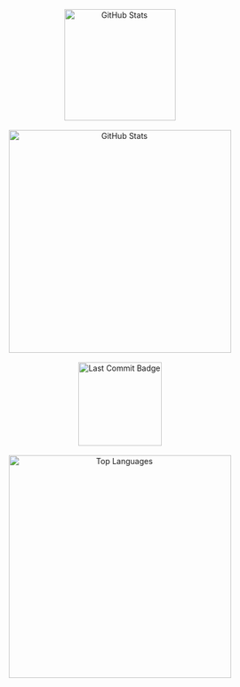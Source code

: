 <div align="center">

  <a href="https://britto.is-a.dev" target="_blank">
    <img src="https://img.shields.io/badge/GitHub-Stats-black?style=for-the-badge&logo=github" alt="GitHub Stats" width="200"><br><br>
    <img src="https://github-readme-stats.vercel.app/api?username=brittojo7n&show_icons=true&theme=nightowl&rank_icon=github&hide_border=true" alt="GitHub Stats" width="400"/><br><br>
    <img src="https://img.shields.io/github/last-commit/brittojo7n/brittojo7n" alt="Last Commit Badge" width="150"/><br><br>
    <img src="https://github-readme-stats.vercel.app/api/top-langs/?username=brittojo7n&layout=compact&theme=nightowl&hide_border=true" alt="Top Languages" width="400"/>
  </a>
  
</div>
